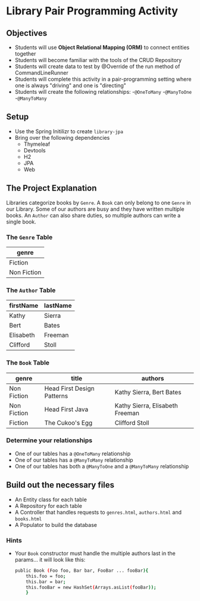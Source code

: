 # Library Pair Programming Activity

## Objectives
- Students will use **Object Relational Mapping (ORM)** to connect entities together 
- Students will become familiar with the tools of the CRUD Repository
- Students will create data to test by @Override of the run method of CommandLineRunner
- Students will complete this activity in a pair-programming setting where one is always "driving" and one is "directing"
- Students will create the following relationships:
  -`@OneToMany`
  -`@ManyToOne`
  -`@ManyToMany`


## Setup
- Use the Spring Initilizr to create `library-jpa`
- Bring over the following dependencies
  - Thymeleaf
  - Devtools
  - H2
  - JPA
  - Web

## The Project Explanation
Libraries categorize books by `Genre`. A `Book` can only belong to one `Genre` in our Library. Some of our authors are busy and they have written multiple books. An `Author` can also share duties, so multiple authors can write a single book. 

### The `Genre` Table
|genre|
|----|
|Fiction|
|Non Fiction|

### The `Author` Table
|firstName|lastName|
|----|--------|
|Kathy|Sierra|
|Bert|Bates|
|Elisabeth|Freeman|
|Clifford|Stoll|

### The `Book` Table
|genre|title|authors|
|----|--------|---|
|Non Fiction|Head First Design Patterns|Kathy Sierra, Bert Bates|
|Non Fiction|Head First Java|Kathy Sierra, Elisabeth Freeman|
|Fiction|The Cukoo's Egg|Clifford Stoll|

### Determine your relationships
- One of our tables has a `@OneToMany` relationship
- One of our tables has a `@ManyToMany` relationship
- One of our tables has both a `@ManyToOne` and a `@ManyToMany` relationship

## Build out the necessary files
- An Entity class for each table
- A Repository for each table
- A Controller that handles requests to `genres.html`, `authors.html` and `books.html`
- A Populator to build the database 

### Hints
- Your `Book` constructor must handle the multiple authors last in the params... it will look like this:
  ```bash
  public Book (Foo foo, Bar bar, FooBar ... fooBar){
      this.foo = foo;
      this.bar = bar;
      this.fooBar = new HashSet(Arrays.asList(fooBar));
      }
   ```
   
   
